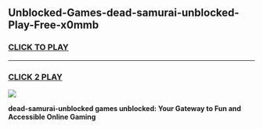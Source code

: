 
## Unblocked-Games-dead-samurai-unblocked-Play-Free-x0mmb
<h3>
<a href="https://premium76.site?title=dead-samurai-unblocked&ref=19M">CLICK TO PLAY</a></h3>
<hr>

<h3>
<a href="https://premium76.site?title=dead-samurai-unblocked&ref=19M">CLICK 2 PLAY</a>
  
</h3>

<a href="https://premium76.site?title=dead-samurai-unblocked&ref=19M"><img src="https://clearcache.store/games.png"></a>


**dead-samurai-unblocked games unblocked: Your Gateway to Fun and Accessible Online Gaming**
